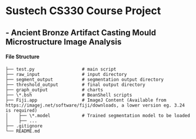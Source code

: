 # Sustech CS330 Course Project
##  - Ancient Bronze Artifact Casting Mould Microstructure Image Analysis
  
  
#### File Structure  
```
├── test.py                  # main script
├── raw_input                # input directory  
├── segment_output           # segmentation output directory  
├── threshold_output         # final output directory 
├── graph_output             # charts
├── \*.bsh                   # BeanShell scripts 
├── Fiji.app                 # ImageJ Content (Available from https://imagej.net/software/fiji/downloads, a lower version eg. 3.24 is required) 
│    ├── \*.model            # Trained segmentation model to be loaded 
│    ├── ...         
├── .gitignore  
└── README.md  
```
